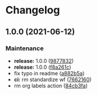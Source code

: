 # Changelog
## 1.0.0 (2021-06-12)


### Maintenance

* **release:** 1.0.0 ([9877832](https://github.com/callforce/.github/commits/9877832eac79a8cb23295b0afd22cccb3a3ca562))
* **release:** 1.0.0 ([f8a261c](https://github.com/callforce/.github/commits/f8a261cae8255326522b3b90c271c8a48c76f029))
* fix typo in readme ([a882b5a](https://github.com/callforce/.github/commits/a882b5a087161b7fcb3a1ceef2b6f5c546193f80))
* **ci:** rm standardize wf ([7662160](https://github.com/callforce/.github/commits/7662160289427919a307c1cc53911ca84bba5e63))
* rm org labels action ([84cb3fa](https://github.com/callforce/.github/commits/84cb3fa855b818ea95c748bb742a06b39e6d32c8))
